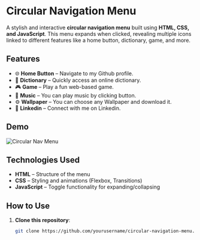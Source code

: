 # Circular Navigation Menu  

A stylish and interactive **circular navigation menu** built using **HTML, CSS, and JavaScript**. This menu expands when clicked, revealing multiple icons linked to different features like a home button, dictionary, game, and more.  

## Features  
- 🌐 **Home Button** – Navigate to my Github profile.  
- 📖 **Dictionary** – Quickly access an online dictionary.  
- 🎮 **Game** – Play a fun web-based game.  
- 📩 **Music** – You can play music by clicking button.  
- ⚙️ **Wallpaper** – You can choose any Wallpaper and download it.  
- 🔗 **Linkedin** – Connect with me on Linkedin.  

## Demo  
![Circular Nav Menu](demo)  

## Technologies Used  
- **HTML** – Structure of the menu  
- **CSS** – Styling and animations (Flexbox, Transitions)  
- **JavaScript** – Toggle functionality for expanding/collapsing  

## How to Use  
1. **Clone this repository**:  
   ```sh
   git clone https://github.com/yourusername/circular-navigation-menu.git
